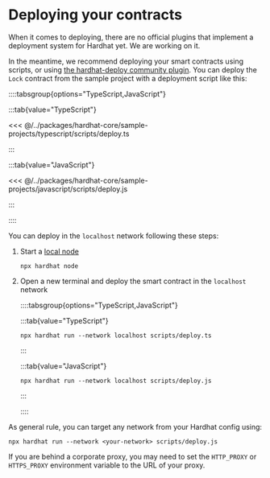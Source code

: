 # Deploying your contracts

When it comes to deploying, there are no official plugins that implement a deployment system for Hardhat yet. We are working on it.

In the meantime, we recommend deploying your smart contracts using scripts, or using [the hardhat-deploy community plugin](https://github.com/wighawag/hardhat-deploy/tree/master). You can deploy the `Lock` contract from the sample project with a deployment script like this:

::::tabsgroup{options="TypeScript,JavaScript"}

:::tab{value="TypeScript"}

<<< @/../packages/hardhat-core/sample-projects/typescript/scripts/deploy.ts

:::

:::tab{value="JavaScript"}

<<< @/../packages/hardhat-core/sample-projects/javascript/scripts/deploy.js

:::

::::

You can deploy in the `localhost` network following these steps:

1. Start a [local node](../getting-started/index.md#connecting-a-wallet-or-dapp-to-hardhat-network)

   ```
   npx hardhat node
   ```

2. Open a new terminal and deploy the smart contract in the `localhost` network

   ::::tabsgroup{options="TypeScript,JavaScript"}

   :::tab{value="TypeScript"}

   ```
   npx hardhat run --network localhost scripts/deploy.ts
   ```

   :::

   :::tab{value="JavaScript"}

   ```
   npx hardhat run --network localhost scripts/deploy.js
   ```

   :::

   ::::

As general rule, you can target any network from your Hardhat config using:

```
npx hardhat run --network <your-network> scripts/deploy.js
```

If you are behind a corporate proxy, you may need to set the `HTTP_PROXY` or `HTTPS_PROXY` environment variable to the URL of your proxy.
